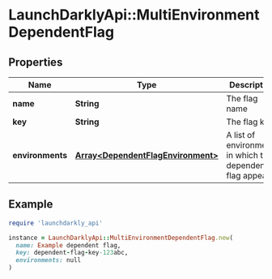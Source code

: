 # LaunchDarklyApi::MultiEnvironmentDependentFlag

## Properties

| Name | Type | Description | Notes |
| ---- | ---- | ----------- | ----- |
| **name** | **String** | The flag name | [optional] |
| **key** | **String** | The flag key |  |
| **environments** | [**Array&lt;DependentFlagEnvironment&gt;**](DependentFlagEnvironment.md) | A list of environments in which the dependent flag appears |  |

## Example

```ruby
require 'launchdarkly_api'

instance = LaunchDarklyApi::MultiEnvironmentDependentFlag.new(
  name: Example dependent flag,
  key: dependent-flag-key-123abc,
  environments: null
)
```

